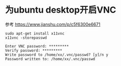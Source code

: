 # 为ubuntu desktop开启VNC

参考 https://www.jianshu.com/p/c5f6300e6671
```shell script
sudo apt-get install x11vnc
x11vnc -storepasswd

Enter VNC password: *********
Verify password: *********
Write password to /home/xx/.vnc/passwd? [y]/n y
Password written to: /home/xx/.vnc/passwd

```
